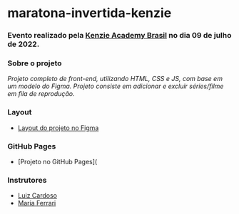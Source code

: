 # maratona-invertida-kenzie

### Evento realizado pela [Kenzie Academy Brasil](https://kenzie.com.br/) no dia 09 de julho de 2022. 

### Sobre o projeto

*Projeto completo de front-end, utilizando HTML, CSS e JS, com base em um modelo do Figma. Projeto consiste em adicionar e excluir séries/filme em fila de reprodução.* 

### Layout
* [Layout do projeto no Figma](https://www.figma.com/file/aM8m3Z61RWwGhKIg059PJT/Live-Maratona-Invertida-Kenzie?node-id=0%3A1)

### GitHub Pages
* [Projeto no GitHub Pages](

### Instrutores
- [Luiz Cardoso](https://www.linkedin.com/in/luiz-paulo-reis-cardoso/)
- [Maria Ferrari](https://www.linkedin.com/in/maria-aparecida-guedes-ferrari/)
